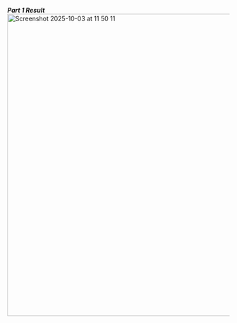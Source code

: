 ***Part 1 Result***
<img width="1012" height="684" alt="Screenshot 2025-10-03 at 11 50 11" src="https://github.com/user-attachments/assets/c72c7aca-5f93-4781-a722-a1b06926fb61" />
